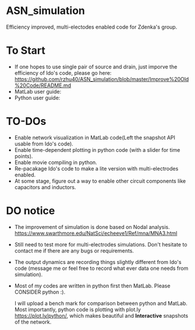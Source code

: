 # ASN_simulation
 Efficiency improved, multi-electodes enabled code for Zdenka's group.

# To Start
 * If one hopes to use single pair of source and drain, just imporve the efficiency of Ido's code, please go here:
 https://github.com/rzhu40/ASN_simulation/blob/master/Improve%20Old%20Code/README.md
 * MatLab user guide:
 * Python user guide:

# TO-DOs
 * Enable network visualization in MatLab code(Left the snapshot API usable from Ido's code).
 * Enable time-dependent plotting in python code (with a slider for time points).
 * Enable movie compiling in python.
 * Re-pacakage Ido's code to make a lite version with multi-electrodes enabled.
 * At some stage, figure out a way to enable other circuit components like capacitors and inductors.

# DO notice
 * The improvement of simulation is done based on Nodal analysis. https://www.swarthmore.edu/NatSci/echeeve1/Ref/mna/MNA3.html
 * Still need to test more for multi-electrodes simulations. Don't hesitate to contact me if there are any bugs or requirements.
 * The output dynamics are recording things slightly different from Ido's code (message me or feel free to record what ever data one needs from simulation).
 * Most of my codes are written in python first then MatLab. Please CONSIDER python :). 
 
   I will upload a bench mark for comparison between python and MatLab. Most importantly, python code is plotting with plot.ly https://plot.ly/python/, which makes beautiful and **Interactive** snapshots of the network.
 
